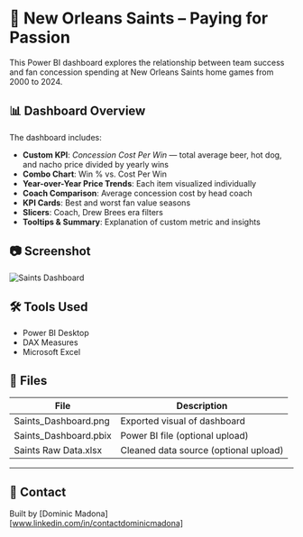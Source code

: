 # 🏈 New Orleans Saints – Paying for Passion

This Power BI dashboard explores the relationship between team success and fan concession spending at New Orleans Saints home games from 2000 to 2024.

## 📊 Dashboard Overview

The dashboard includes:

- **Custom KPI**: *Concession Cost Per Win* — total average beer, hot dog, and nacho price divided by yearly wins
- **Combo Chart**: Win % vs. Cost Per Win
- **Year-over-Year Price Trends**: Each item visualized individually
- **Coach Comparison**: Average concession cost by head coach
- **KPI Cards**: Best and worst fan value seasons
- **Slicers**: Coach, Drew Brees era filters
- **Tooltips & Summary**: Explanation of custom metric and insights

## 📷 Screenshot

![Saints Dashboard](Saints_Dashboard.png)

## 🛠 Tools Used

- Power BI Desktop
- DAX Measures
- Microsoft Excel

## 📁 Files

| File                    | Description                          |
|-------------------------|--------------------------------------|
| Saints_Dashboard.png    | Exported visual of dashboard         |
| Saints_Dashboard.pbix   | Power BI file (optional upload)      |
| Saints Raw Data.xlsx    | Cleaned data source (optional upload)|

---

## 🙌 Contact

Built by [Dominic Madona]  
[www.linkedin.com/in/contactdominicmadona]

